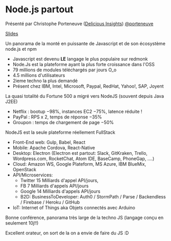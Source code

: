 # Node.js partout

Présenté par Christophe Porteneuve ([Delicious Insights](http://www.delicious-insights.com/)) [@porteneuve](https://twitter.com/porteneuve)

[Slides](http://drive.delicious-insights.com/pw16-node-partout.pdf)

Un panorama de la monté en puissante de Javascript et de son écosystème node.js et npm

  * Javascript est devenu **LE** langage le plus populaire sur redmonk
  * Node.Js est la plateforme ayant la plus forte croissance dans l'OSS
  * 79 millions de modules téléchargés par jours O_o
  * 4.5 millions d'utilisateurs
  * 2ieme techno la plus demandé
  * Présent chez IBM, Intel, Microsoft, Paypal, RedHat, Yahoo!, SAP, Joyent

La quasi totalité du Fortune 500 a migré vers NodeJS (souvent depuis Java J2EE)
  * Netflix : bootup −98%, instances EC2 −75%, latence réduite !
  * PayPal : RPS x 2, temps de réponse −35%
  * Groupon : temps de chargement de page −50% 

NodeJS est la seule plateforme réellement FullStack
  * Front-End web: Gulp, Babel, React
  * Mobile: Apache Cordova, React-Native
  * Desktop: Electron (Electron est partout: Slack, GitKraken, Trello, Wordpress.com, RocketChat, Atom IDE, BaseCamp, PhoneGap, ....)
  * Cloud: Amazon WS, Google Plateform, MS Azure, IBM BlueMix, OpenStack
  * API/Microservices: 
    * Twitter 15 Milliards d'appel API/jours,
    * FB 7 Milliards d'appels API/jours
    * Google 14 Milliards d'appels API/jours
    * B2D: BusinessToDeveloper: Auth0 / StormPath / Parse / Backendless / Firebase / Heroku / GitHub
  * IoT: Internet of Things aka Objets connectés avec  Arduino

Bonne conférence, panorama très large de la techno JS (langage conçu en seulement 10j!!)

Excellent orateur, on sort de la on a envie de faire du JS :D


